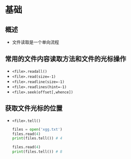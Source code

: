 # 基础

## 概述

+ 文件读取是一个单向流程

## 常用的文件内容读取方法和文件的光标操作

+ `<file>.readall()`
+ `<file>.read(size=-1)`
+ `<file>.readline(size=-1)`
+ `<file>.readlines(hint=-1)`
+ `<file>.seek(offset[,whence])`

## 获取文件光标的位置

+ `<file>.tell()`

  ```py
  files = open('xgg.txt')
  files.read(4)
  print(files.tell()) # 4

  files.read(4)
  print(files.tell()) # 8
  ```

